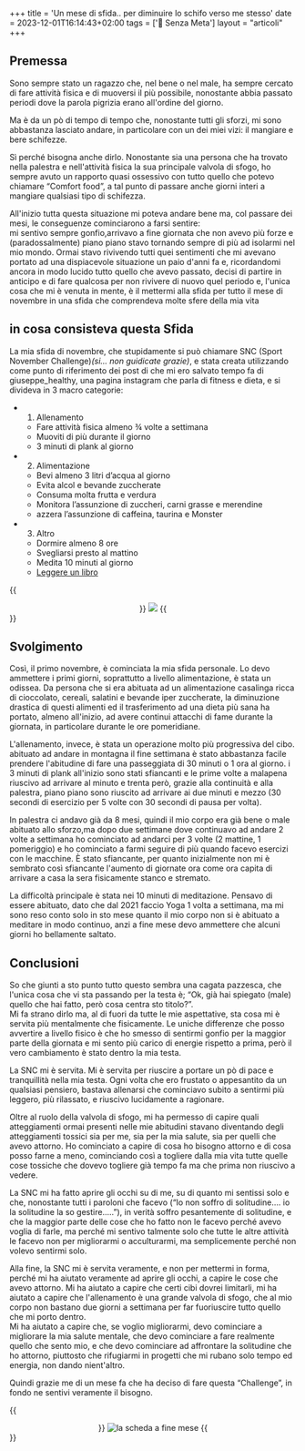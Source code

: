 +++
title = 'Un mese di sfida.. per diminuire  lo schifo verso me stesso'
date = 2023-12-01T16:14:43+02:00
tags = ['📔 Senza Meta']
layout = "articoli"
+++
## Premessa

Sono sempre stato un ragazzo che, nel bene o nel male, ha sempre cercato di fare attività fisica e di muoversi il più possibile, nonostante abbia passato periodi dove la parola pigrizia erano all'ordine del giorno.

Ma è da un pò di tempo di tempo che, nonostante tutti gli sforzi, mi sono abbastanza lasciato andare, in particolare con un dei miei vizi: il mangiare e bere schifezze.

Sì perché bisogna anche dirlo. Nonostante sia una persona che ha trovato nella palestra e nell'attività fisica la sua principale valvola di sfogo, ho sempre avuto un rapporto quasi ossessivo con tutto quello che potevo chiamare “Comfort food”, a tal punto di passare anche giorni interi a mangiare qualsiasi tipo di schifezza.<br />

All'inizio tutta questa situazione mi poteva andare bene ma, col passare dei mesi, le conseguenze cominciarono a farsi sentire:<br />
mi sentivo sempre gonfio,arrivavo a fine giornata che non avevo più forze e (paradossalmente) piano piano stavo tornando sempre di più ad isolarmi nel mio mondo.
Ormai stavo rivivendo tutti quei sentimenti che mi avevano portato ad una dispiacevole situazione un paio d'anni fa e, ricordandomi ancora in modo lucido tutto quello che avevo passato, decisi di partire in anticipo e di fare qualcosa per non rivivere di nuovo quel periodo e, l'unica cosa che mi è venuta in mente, è il mettermi alla sfida per tutto il mese di novembre in una sfida che comprendeva molte sfere della mia vita

## in cosa consisteva questa Sfida

La mia sfida di novembre, che stupidamente si può chiamare SNC (Sport November Challenge)_(si... non guidicate grazie)_, e stata creata utilizzando come punto di riferimento dei post di che mi ero salvato tempo fa di giuseppe_healthy, una pagina instagram che parla di fitness e dieta, e si divideva in 3 macro categorie:

- 1. Allenamento
    - Fare attività fisica almeno ¾ volte a settimana
    - Muoviti di più durante il giorno
    - 3 minuti di plank al giorno
- 2. Alimentazione
    - Bevi almeno 3 litri d’acqua al giorno
    - Evita alcol e bevande zuccherate
    - Consuma molta frutta e verdura
    - Monitora l’assunzione di zuccheri, carni grasse e merendine
    - azzera l’assunzione di caffeina, taurina e Monster
- 3. Altro
    - Dormire almeno 8 ore
    - Svegliarsi presto al mattino
    - Medita 10 minuti al giorno
    - [Leggere un libro](https://lore.livellosegreto.it/book/139361/s/filosofia-giapponese-4-libri-in-1-ikigai-kaizen-shinrin-yoku-kintsukuroi)

{{<center>}}
    <img src="../../posts/meditazione.jpg" id="imgArticle">
{{</center>}}


## Svolgimento

Così, il primo novembre, è cominciata la mia sfida personale.
Lo devo ammettere i primi giorni, soprattutto a livello alimentazione, è stata un odissea. Da persona che si era abituata ad un alimentazione casalinga ricca di cioccolato, cereali, salatini e bevande iper zuccherate, la diminuzione drastica di questi alimenti ed il trasferimento ad una dieta più sana ha portato, almeno all'inizio, ad avere continui attacchi di fame durante la giornata, in particolare durante le ore pomeridiane.

L'allenamento, invece, è stata un operazione molto più progressiva del cibo. abituato ad andare in  montagna il fine settimana è stato abbastanza facile prendere l'abitudine di fare una passeggiata di 30 minuti o 1 ora al giorno. i 3 minuti di plank all'inizio sono stati sfiancanti e le prime volte a malapena riuscivo ad arrivare al minuto e trenta però, grazie alla continuità e alla palestra, piano piano sono riuscito ad arrivare ai due minuti e mezzo (30 secondi di esercizio per 5 volte con 30 secondi di pausa per volta).

In palestra ci andavo già da 8 mesi, quindi il mio corpo era già bene o male abituato allo sforzo,ma dopo due settimane dove continuavo ad andare 2 volte a settimana ho cominciato ad andarci per 3 volte (2 mattine, 1 pomeriggio) e ho cominciato a farmi seguire di più quando facevo esercizi con le macchine. È stato sfiancante, per quanto inizialmente non mi è sembrato così sfiancante l'aumento di giornate ora come ora capita di arrivare a casa la sera fisicamente stanco e stremato.

La difficoltà principale è stata nei 10 minuti di meditazione. Pensavo di essere abituato, dato che dal 2021 faccio Yoga 1 volta a settimana, ma mi sono reso conto solo in sto mese quanto il mio corpo non si è abituato a meditare in modo continuo, anzi a fine mese devo ammettere che alcuni giorni ho bellamente saltato.

## Conclusioni

So che giunti a sto punto tutto questo sembra una cagata pazzesca, che l'unica cosa che vi sta passando per la testa è; “Ok, già hai spiegato (male) quello che hai fatto, però cosa centra sto titolo?”.<br />
Mi fa strano dirlo ma, al di fuori da tutte le mie aspettative, sta cosa mi è servita più mentalmente che fisicamente.
Le uniche differenze che posso avvertire a livello fisico è che ho smesso di sentirmi gonfio per la maggior parte della giornata e mi sento più carico di energie rispetto a prima, però il vero cambiamento è stato dentro la mia testa.

La SNC mi è servita. Mi è servita per riuscire a portare un pò di pace e tranquillità nella mia testa. Ogni volta che ero frustato o appesantito da un qualsiasi pensiero, bastava allenarsi che cominciavo subito a sentirmi più leggero, più rilassato, e riuscivo lucidamente a ragionare.

Oltre al ruolo della valvola di sfogo, mi ha permesso di capire quali atteggiamenti ormai presenti nelle mie abitudini stavano diventando degli atteggiamenti tossici sia per me, sia per la mia salute, sia per quelli che avevo attorno. Ho cominciato a capire di cosa ho bisogno attorno e  di cosa posso farne a meno, cominciando così a togliere dalla mia vita tutte quelle cose tossiche che dovevo togliere già tempo fa ma che prima non riuscivo a vedere.

 La SNC mi ha fatto aprire gli occhi su di me, su di quanto mi sentissi solo e che, nonostante tutti i paroloni che facevo (“Io non soffro di solitudine.... io la solitudine la so gestire.....”), in verità soffro pesantemente di solitudine, e che la maggior parte delle cose che ho fatto non le facevo perché avevo voglia di farle, ma perché mi sentivo talmente solo che tutte le altre attività le facevo non per migliorarmi o acculturarmi, ma semplicemente perché non volevo sentirmi solo.

Alla fine, la SNC mi è servita veramente, e non per mettermi in forma, perché mi ha aiutato veramente ad aprire gli occhi, a capire le cose che avevo attorno. Mi ha aiutato a capire che certi cibi dovrei limitarli, mi ha aiutato a capire che l'allenamento è una grande valvola di sfogo, che al mio corpo non bastano due giorni a settimana per far fuoriuscire tutto quello che mi porto dentro.<br />
Mi ha aiutato a capire che, se voglio migliorarmi, devo cominciare a migliorare la mia salute mentale, che devo cominciare a fare realmente quello che sento mio,  e che devo cominciare ad affrontare la solitudine che ho attorno, piuttosto che rifugiarmi in progetti che mi rubano solo tempo ed energia, non dando nient'altro.

Quindi grazie me di un mese fa che ha deciso di fare questa “Challenge”, in fondo ne sentivi veramente il bisogno.

{{<center>}}
<img src="../../posts/scheda.jpg" alt="la scheda a fine mese" id="imgArticle">
{{</center>}}
